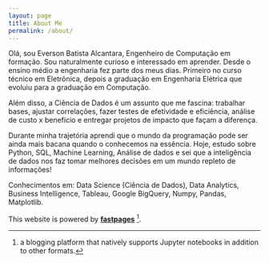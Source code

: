 ```yaml
---
layout: page
title: About Me
permalink: /about/
---
```


Olá, sou Everson Batista Alcantara, Engenheiro de Computação em formação. Sou naturalmente curioso e interessado em aprender. Desde o ensino médio a engenharia fez parte dos meus dias. Primeiro no curso técnico em Eletrônica, depois a graduação em Engenharia Elétrica que evoluiu para a graduação em Computação.
 
Além disso, a Ciência de Dados é um assunto que me fascina: trabalhar bases, ajustar correlações, fazer testes de efetividade e eficiência, análise de custo x benefício e entregar projetos de impacto que façam a diferença.

Durante minha trajetória aprendi que o mundo da programação pode ser ainda mais bacana quando o conhecemos na essência. Hoje, estudo sobre Python, SQL, Machine Learning, Análise de dados e sei que a inteligência de dados nos faz tomar melhores decisões em um mundo repleto de informações!

Conhecimentos em: Data Science (Ciência de Dados), Data Analytics, Business Intelligence, Tableau, Google BigQuery, Numpy, Pandas, Matplotlib.

This website is powered by **[fastpages](https://github.com/fastai/fastpages)** [^1].



[^1]:a blogging platform that natively supports Jupyter notebooks in addition to other formats.
